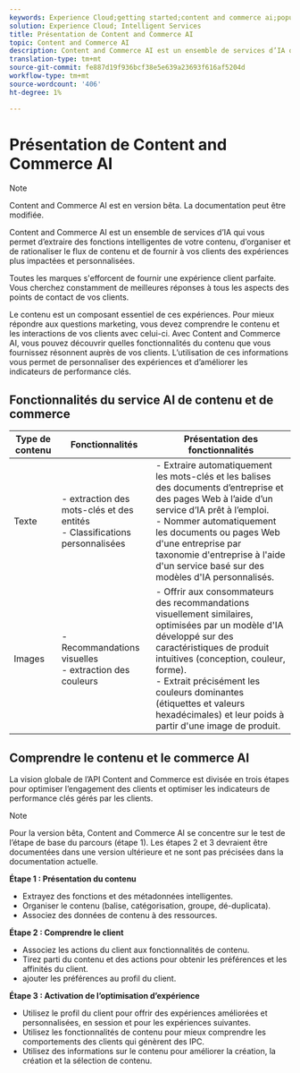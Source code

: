 ```yaml
---
keywords: Experience Cloud;getting started;content and commerce ai;popular topics;Intelligent Services;ccai
solution: Experience Cloud; Intelligent Services
title: Présentation de Content and Commerce AI
topic: Content and Commerce AI
description: Content and Commerce AI est un ensemble de services d’IA qui vous permet d’extraire des fonctions intelligentes de votre contenu, d’organiser, de rationaliser le flux de contenu et de fournir à vos clients des expériences personnalisées plus efficaces.
translation-type: tm+mt
source-git-commit: fe887d19f936bcf38e5e639a23693f616af5204d
workflow-type: tm+mt
source-wordcount: '406'
ht-degree: 1%

---
```



# Présentation de Content and Commerce AI

>[!NOTE]
>
>Content and Commerce AI est en version bêta. La documentation peut être modifiée.

Content and Commerce AI est un ensemble de services d’IA qui vous permet d’extraire des fonctions intelligentes de votre contenu, d’organiser et de rationaliser le flux de contenu et de fournir à vos clients des expériences plus impactées et personnalisées.

Toutes les marques s&#39;efforcent de fournir une expérience client parfaite. Vous cherchez constamment de meilleures réponses à tous les aspects des points de contact de vos clients.

Le contenu est un composant essentiel de ces expériences. Pour mieux répondre aux questions marketing, vous devez comprendre le contenu et les interactions de vos clients avec celui-ci. Avec Content and Commerce AI, vous pouvez découvrir quelles fonctionnalités du contenu que vous fournissez résonnent auprès de vos clients. L’utilisation de ces informations vous permet de personnaliser des expériences et d’améliorer les indicateurs de performance clés.

## Fonctionnalités du service AI de contenu et de commerce

| Type de contenu | Fonctionnalités | Présentation des fonctionnalités |
| --- | --- | --- |
| Texte | - extraction des mots-clés et des entités <br>- Classifications personnalisées | - Extraire automatiquement les mots-clés et les balises des documents d’entreprise et des pages Web à l’aide d’un service d’IA prêt à l’emploi. <br> - Nommer automatiquement les documents ou pages Web d&#39;une entreprise par taxonomie d&#39;entreprise à l&#39;aide d&#39;un service basé sur des modèles d&#39;IA personnalisés. |
| Images | - Recommandations visuelles <br> - extraction des couleurs | - Offrir aux consommateurs des recommandations visuellement similaires, optimisées par un modèle d&#39;IA développé sur des caractéristiques de produit intuitives (conception, couleur, forme). <br> - Extrait précisément les couleurs dominantes (étiquettes et valeurs hexadécimales) et leur poids à partir d&#39;une image de produit. |

## Comprendre le contenu et le commerce AI

La vision globale de l’API Content and Commerce est divisée en trois étapes pour optimiser l’engagement des clients et optimiser les indicateurs de performance clés gérés par les clients.

>[!NOTE]
>
>Pour la version bêta, Content and Commerce AI se concentre sur le test de l’étape de base du parcours (étape 1). Les étapes 2 et 3 devraient être documentées dans une version ultérieure et ne sont pas précisées dans la documentation actuelle.

**Étape 1 : Présentation du contenu**
- Extrayez des fonctions et des métadonnées intelligentes.
- Organiser le contenu (balise, catégorisation, groupe, dé-duplicata).
- Associez des données de contenu à des ressources.

**Étape 2 : Comprendre le client**
- Associez les actions du client aux fonctionnalités de contenu.
- Tirez parti du contenu et des actions pour obtenir les préférences et les affinités du client.
- ajouter les préférences au profil du client.

**Étape 3 : Activation de l’optimisation d’expérience**
- Utilisez le profil du client pour offrir des expériences améliorées et personnalisées, en session et pour les expériences suivantes.
- Utilisez les fonctionnalités de contenu pour mieux comprendre les comportements des clients qui génèrent des IPC.
- Utilisez des informations sur le contenu pour améliorer la création, la création et la sélection de contenu.

